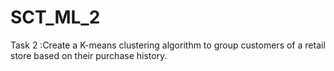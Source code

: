# SCT_ML_2

Task 2 :Create a K-means clustering algorithm to group customers of a retail store based on their purchase history.

